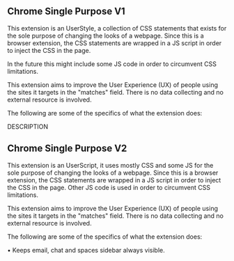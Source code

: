 ## Chrome Single Purpose V1

This extension is an UserStyle, a collection of CSS statements that exists for the sole purpose of changing the looks of a webpage. Since this is a browser extension, the CSS statements are wrapped in a JS script in order to inject the CSS in the page.

In the future this might include some JS code in order to circumvent CSS limitations.

This extension aims to improve the User Experience (UX) of people using the sites it targets in the "matches" field. There is no data collecting and no external resource is involved.

The following are some of the specifics of what the extension does:

DESCRIPTION


## Chrome Single Purpose V2
This extension is an UserScript, it uses mostly CSS and some JS for the sole purpose of changing the looks of a webpage. Since this is a browser extension, the CSS statements are wrapped in a JS script in order to inject the CSS in the page. Other JS code is used in order to circumvent CSS limitations.

This extension aims to improve the User Experience (UX) of people using the sites it targets in the "matches" field. There is no data collecting and no external resource is involved.

The following are some of the specifics of what the extension does:

• Keeps email, chat and spaces sidebar always visible.

